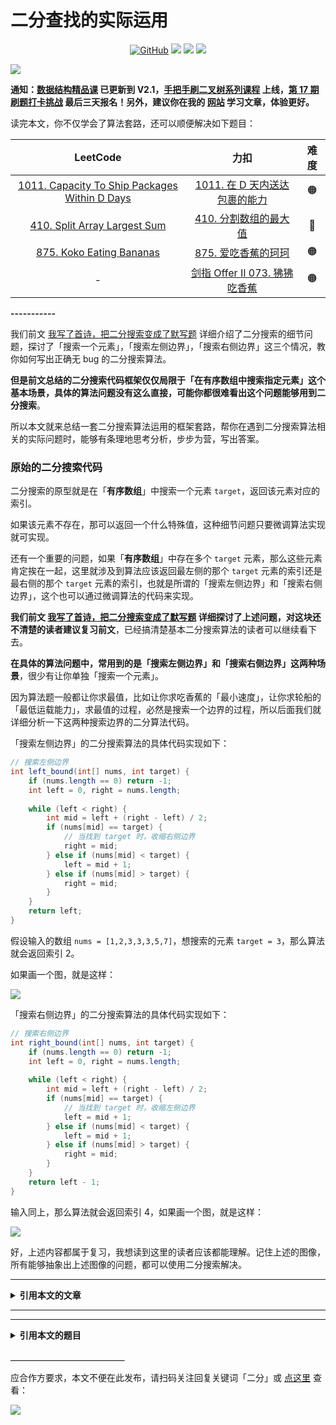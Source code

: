 # 二分查找的实际运用

<p align='center'>
<a href="https://github.com/labuladong/fucking-algorithm" target="view_window"><img alt="GitHub" src="https://img.shields.io/github/stars/labuladong/fucking-algorithm?label=Stars&style=flat-square&logo=GitHub"></a>
<a href="https://appktavsiei5995.pc.xiaoe-tech.com/index" target="_blank"><img class="my_header_icon" src="https://img.shields.io/static/v1?label=精品课程&message=查看&color=pink&style=flat"></a>
<a href="https://www.zhihu.com/people/labuladong"><img src="https://img.shields.io/badge/%E7%9F%A5%E4%B9%8E-@labuladong-000000.svg?style=flat-square&logo=Zhihu"></a>
<a href="https://space.bilibili.com/14089380"><img src="https://img.shields.io/badge/B站-@labuladong-000000.svg?style=flat-square&logo=Bilibili"></a>
</p>

![](https://labuladong.gitee.io/pictures/souyisou1.png)

**通知：[数据结构精品课](https://aep.h5.xeknow.com/s/1XJHEO) 已更新到 V2.1，[手把手刷二叉树系列课程](https://aep.xet.tech/s/3YGcq3) 上线，[第 17 期刷题打卡挑战](https://aep.xet.tech/s/2jPp5X) 最后三天报名！另外，建议你在我的 [网站](https://labuladong.github.io/algo/) 学习文章，体验更好。**



读完本文，你不仅学会了算法套路，还可以顺便解决如下题目：

| LeetCode | 力扣 | 难度 |
| :----: | :----: | :----: |
| [1011. Capacity To Ship Packages Within D Days](https://leetcode.com/problems/capacity-to-ship-packages-within-d-days/) | [1011. 在 D 天内送达包裹的能力](https://leetcode.cn/problems/capacity-to-ship-packages-within-d-days/) | 🟠
| [410. Split Array Largest Sum](https://leetcode.com/problems/split-array-largest-sum/) | [410. 分割数组的最大值](https://leetcode.cn/problems/split-array-largest-sum/) | 🔴
| [875. Koko Eating Bananas](https://leetcode.com/problems/koko-eating-bananas/) | [875. 爱吃香蕉的珂珂](https://leetcode.cn/problems/koko-eating-bananas/) | 🟠
| - | [剑指 Offer II 073. 狒狒吃香蕉](https://leetcode.cn/problems/nZZqjQ/) | 🟠

**-----------**

我们前文 [我写了首诗，把二分搜索变成了默写题](https://labuladong.github.io/article/fname.html?fname=二分查找详解) 详细介绍了二分搜索的细节问题，探讨了「搜索一个元素」，「搜索左侧边界」，「搜索右侧边界」这三个情况，教你如何写出正确无 bug 的二分搜索算法。

**但是前文总结的二分搜索代码框架仅仅局限于「在有序数组中搜索指定元素」这个基本场景，具体的算法问题没有这么直接，可能你都很难看出这个问题能够用到二分搜索**。

所以本文就来总结一套二分搜索算法运用的框架套路，帮你在遇到二分搜索算法相关的实际问题时，能够有条理地思考分析，步步为营，写出答案。

### 原始的二分搜索代码

二分搜索的原型就是在「**有序数组**」中搜索一个元素 `target`，返回该元素对应的索引。

如果该元素不存在，那可以返回一个什么特殊值，这种细节问题只要微调算法实现就可实现。

还有一个重要的问题，如果「**有序数组**」中存在多个 `target` 元素，那么这些元素肯定挨在一起，这里就涉及到算法应该返回最左侧的那个 `target` 元素的索引还是最右侧的那个 `target` 元素的索引，也就是所谓的「搜索左侧边界」和「搜索右侧边界」，这个也可以通过微调算法的代码来实现。

**我们前文 [我写了首诗，把二分搜索变成了默写题](https://labuladong.github.io/article/fname.html?fname=二分查找详解) 详细探讨了上述问题，对这块还不清楚的读者建议复习前文**，已经搞清楚基本二分搜索算法的读者可以继续看下去。

**在具体的算法问题中，常用到的是「搜索左侧边界」和「搜索右侧边界」这两种场景**，很少有让你单独「搜索一个元素」。

因为算法题一般都让你求最值，比如让你求吃香蕉的「最小速度」，让你求轮船的「最低运载能力」，求最值的过程，必然是搜索一个边界的过程，所以后面我们就详细分析一下这两种搜索边界的二分算法代码。

「搜索左侧边界」的二分搜索算法的具体代码实现如下：

```java
// 搜索左侧边界
int left_bound(int[] nums, int target) {
    if (nums.length == 0) return -1;
    int left = 0, right = nums.length;
    
    while (left < right) {
        int mid = left + (right - left) / 2;
        if (nums[mid] == target) {
            // 当找到 target 时，收缩右侧边界
            right = mid;
        } else if (nums[mid] < target) {
            left = mid + 1;
        } else if (nums[mid] > target) {
            right = mid;
        }
    }
    return left;
}
```

假设输入的数组 `nums = [1,2,3,3,3,5,7]`，想搜索的元素 `target = 3`，那么算法就会返回索引 2。

如果画一个图，就是这样：

![](https://labuladong.gitee.io/pictures/二分运用/1.jpeg)

「搜索右侧边界」的二分搜索算法的具体代码实现如下：

```java
// 搜索右侧边界
int right_bound(int[] nums, int target) {
    if (nums.length == 0) return -1;
    int left = 0, right = nums.length;
    
    while (left < right) {
        int mid = left + (right - left) / 2;
        if (nums[mid] == target) {
            // 当找到 target 时，收缩左侧边界
            left = mid + 1;
        } else if (nums[mid] < target) {
            left = mid + 1;
        } else if (nums[mid] > target) {
            right = mid;
        }
    }
    return left - 1;
}
```

输入同上，那么算法就会返回索引 4，如果画一个图，就是这样：

![](https://labuladong.gitee.io/pictures/二分运用/2.jpeg)

好，上述内容都属于复习，我想读到这里的读者应该都能理解。记住上述的图像，所有能够抽象出上述图像的问题，都可以使用二分搜索解决。



<hr>
<details>
<summary><strong>引用本文的文章</strong></summary>

 - [丑数系列算法详解](https://labuladong.github.io/article/fname.html?fname=丑数)
 - [二分搜索怎么用？我和快手面试官进行了深度探讨](https://labuladong.github.io/article/fname.html?fname=二分分割子数组)
 - [我写了首诗，把二分搜索算法变成了默写题](https://labuladong.github.io/article/fname.html?fname=二分查找详解)
 - [我的刷题心得](https://labuladong.github.io/article/fname.html?fname=算法心得)
 - [番外：用算法打败算法](https://labuladong.github.io/article/fname.html?fname=PDF中的算法)
 - [经典动态规划：高楼扔鸡蛋](https://labuladong.github.io/article/fname.html?fname=高楼扔鸡蛋问题)
 - [讲两道常考的阶乘算法题](https://labuladong.github.io/article/fname.html?fname=阶乘题目)

</details><hr>




<hr>
<details>
<summary><strong>引用本文的题目</strong></summary>

<strong>安装 [我的 Chrome 刷题插件](https://mp.weixin.qq.com/s/X-fE9sR4BLi6T9pn7xP4pg) 点开下列题目可直接查看解题思路：</strong>

| LeetCode | 力扣 |
| :----: | :----: |
| [1201. Ugly Number III](https://leetcode.com/problems/ugly-number-iii/?show=1) | [1201. 丑数 III](https://leetcode.cn/problems/ugly-number-iii/?show=1) |
| - | [剑指 Offer II 073. 狒狒吃香蕉](https://leetcode.cn/problems/nZZqjQ/?show=1) |

</details>



**＿＿＿＿＿＿＿＿＿＿＿＿＿**

应合作方要求，本文不便在此发布，请扫码关注回复关键词「二分」或 [点这里](https://appktavsiei5995.pc.xiaoe-tech.com/detail/i_627cce2de4b01a4851fe0ed1/1) 查看：

![](https://labuladong.gitee.io/pictures/qrcode.jpg)